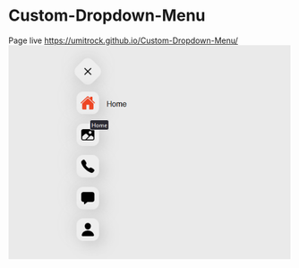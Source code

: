 # Custom-Dropdown-Menu
Page live https://umitrock.github.io/Custom-Dropdown-Menu/
<img src="https://github.com/UmitRock/Custom-Dropdown-Menu/blob/main/page.PNG?raw=true" alt="">

